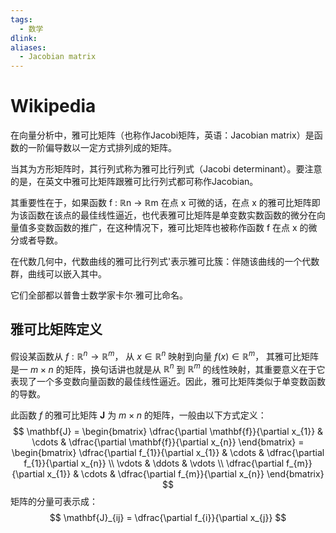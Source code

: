 ```yaml
---
tags:
  - 数学
dlink: 
aliases:
  - Jacobian matrix
---
```

# Wikipedia
在向量分析中，雅可比矩阵（也称作Jacobi矩阵，英语：Jacobian matrix）是函数的一阶偏导数以一定方式排列成的矩阵。

当其为方形矩阵时，其行列式称为雅可比行列式（Jacobi determinant）。要注意的是，在英文中雅可比矩阵跟雅可比行列式都可称作Jacobian。

其重要性在于，如果函数  f : ℝn → ℝm 在点 x 可微的话，在点 x 的雅可比矩阵即为该函数在该点的最佳线性逼近，也代表雅可比矩阵是单变数实数函数的微分在向量值多变数函数的推广，在这种情况下，雅可比矩阵也被称作函数 f 在点 x 的微分或者导数。

在代数几何中，代数曲线的雅可比行列式'表示雅可比簇：伴随该曲线的一个代数群，曲线可以嵌入其中。

它们全部都以普鲁士数学家卡尔·雅可比命名。

## 雅可比矩阵定义

假设某函数从 $f : \mathbb{R}^n \rightarrow \mathbb{R}^m$， 从 $x \in \mathbb{R}^n$ 映射到向量 $f(x) \in \mathbb{R}^m$， 其雅可比矩阵是一 $m \times n$ 的矩阵，换句话讲也就是从 $\mathbb{R}^n$ 到 $\mathbb{R}^m$ 的线性映射，其重要意义在于它表现了一个多变数向量函数的最佳线性逼近。因此，雅可比矩阵类似于单变数函数的导数。

此函数 $f$ 的雅可比矩阵 $\mathbf{J}$ 为 $m \times n$ 的矩阵，一般由以下方式定义：
$$
\mathbf{J} =
\begin{bmatrix}
\dfrac{\partial \mathbf{f}}{\partial x_{1}} & \cdots & \dfrac{\partial \mathbf{f}}{\partial x_{n}}
\end{bmatrix} =
\begin{bmatrix}
\dfrac{\partial f_{1}}{\partial x_{1}} & \cdots & \dfrac{\partial f_{1}}{\partial x_{n}} \\
\vdots & \ddots & \vdots \\
\dfrac{\partial f_{m}}{\partial x_{1}} & \cdots & \dfrac{\partial f_{m}}{\partial x_{n}}
\end{bmatrix}
$$
矩阵的分量可表示成：
$$
\mathbf{J}_{ij} = \dfrac{\partial f_{i}}{\partial x_{j}}
$$
